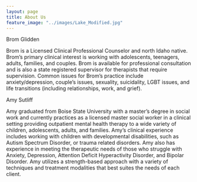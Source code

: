 ```yaml
---
layout: page
title: About Us
feature_image: "../images/Lake_Modified.jpg"
---
```


Brom Glidden

Brom is a Licensed Clinical Professional Counselor and north Idaho native. Brom’s primary clinical interest is working with adolescents, teenagers, adults, families, and couples. Brom is available for professional consultation and is also a state registered supervisor for therapists that require supervision. Common issues for Brom’s practice include anxiety/depression, couple’s issues, sexuality, suicidality, LGBT issues, and life transitions (including relationships, work, and grief).


Amy Sutliff

Amy graduated from Boise State University with a master’s degree in social work and currently practices as a licensed master social worker in a clinical setting providing outpatient mental health therapy to a wide variety of children, adolescents, adults, and families. Amy’s clinical experience includes working with children with developmental disabilities, such as Autism Spectrum Disorder, or trauma related disorders. Amy also has experience in meeting the therapeutic needs of those who struggle with Anxiety, Depression, Attention Deficit Hyperactivity Disorder, and Bipolar Disorder. Amy utilizes a strength-based approach with a variety of techniques and treatment modalities that best suites the needs of each client.
